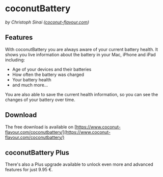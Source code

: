 # coconutBattery
_by Christoph Sinai ([coconut-flavour.com](coconut-flavour.com))_
## Features
With coconutBattery you are always aware of your current battery health. It shows you live information about the battery in your Mac, iPhone and iPad including:

* Age of your devices and their batteries
* How often the battery was charged
* Your battery health
* and much more...

You are also able to save the current health information, so you can see the changes of your battery over time.

## Download
The free download is available on [https://www.coconut-flavour.com/coconutbattery/](https://www.coconut-flavour.com/coconutbattery/)

## coconutBattery Plus

There's also a Plus upgrade available to unlock even more and advanced features for just 9.95 €.